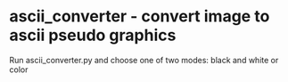 # ascii_converter - convert image to ascii pseudo graphics

Run ascii_converter.py and choose one of two modes: black and white or color
